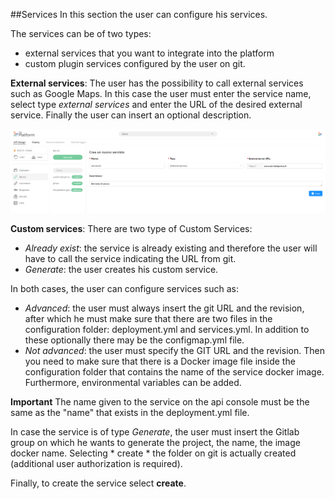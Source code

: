 ##Services
In this section the user can configure his services.

The services can be of two types:

* external services that you want to integrate into the platform
* custom plugin services configured by the user on git.

**External services**: The user has the possibility to call external services such as Google Maps.
In this case the user must enter the service name, select type *external services* and enter the URL of the desired external service. Finally the user can insert an optional description.

![Services](img/Services.PNG)

**Custom services**: There are two type of Custom Services: 

* *Already exist*: the service is already existing and therefore the user will have to call the service indicating the URL from git.
* *Generate*: the user creates his custom service.

In both cases, the user can configure services such as:

* *Advanced*: the user must always insert the git URL and the revision, after which he must make sure that there are two files in the configuration folder: deployment.yml and services.yml. In addition to these optionally there may be the configmap.yml file.
* *Not advanced*: the user must specify the GIT URL and the revision. Then you need to make sure that there is a Docker image file inside the configuration folder that contains the name of the service docker image.
Furthermore, environmental variables can be added.

**Important** The name given to the service on the api console must be the same as the "name" that exists in the deployment.yml file.

In case the service is of type *Generate*, the user must insert the Gitlab group on which he wants to generate the project, the name, the image docker name. Selecting * create * the folder on git is actually created (additional user authorization is required).

Finally, to create the service select **create**.
